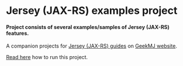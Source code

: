 # Jersey (JAX-RS) examples project
#### Project consists of several examples/samples of Jersey (JAX-RS) features.

A companion projects for [Jersey (JAX-RS) guides](http://www.geekmj.in/guides/jersey-restful-web-services-development-guides-196/) on [GeekMJ website](www.geekmj.in).

[Read here](http://www.geekmj.in/jersey/jersey-spring-boot-quick-starter-guide-198/) how to run this project.
